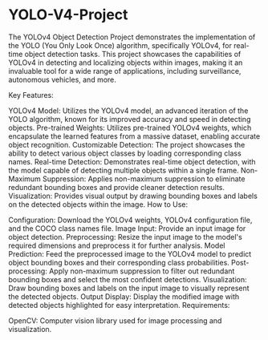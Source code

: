 # YOLO-V4-Project
The YOLOv4 Object Detection Project demonstrates the implementation of the YOLO (You Only Look Once) algorithm, specifically YOLOv4, for real-time object detection tasks. This project showcases the capabilities of YOLOv4 in detecting and localizing objects within images, making it an invaluable tool for a wide range of applications, including surveillance, autonomous vehicles, and more.

Key Features:

YOLOv4 Model: Utilizes the YOLOv4 model, an advanced iteration of the YOLO algorithm, known for its improved accuracy and speed in detecting objects.
Pre-trained Weights: Utilizes pre-trained YOLOv4 weights, which encapsulate the learned features from a massive dataset, enabling accurate object recognition.
Customizable Detection: The project showcases the ability to detect various object classes by loading corresponding class names.
Real-time Detection: Demonstrates real-time object detection, with the model capable of detecting multiple objects within a single frame.
Non-Maximum Suppression: Applies non-maximum suppression to eliminate redundant bounding boxes and provide cleaner detection results.
Visualization: Provides visual output by drawing bounding boxes and labels on the detected objects within the image.
How to Use:

Configuration: Download the YOLOv4 weights, YOLOv4 configuration file, and the COCO class names file.
Image Input: Provide an input image for object detection.
Preprocessing: Resize the input image to the model's required dimensions and preprocess it for further analysis.
Model Prediction: Feed the preprocessed image to the YOLOv4 model to predict object bounding boxes and their corresponding class probabilities.
Post-processing: Apply non-maximum suppression to filter out redundant bounding boxes and select the most confident detections.
Visualization: Draw bounding boxes and labels on the input image to visually represent the detected objects.
Output Display: Display the modified image with detected objects highlighted for easy interpretation.
Requirements:

OpenCV: Computer vision library used for image processing and visualization.
